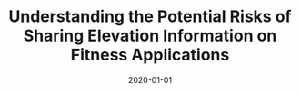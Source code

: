 ---
title: "Understanding the Potential Risks of Sharing Elevation Information on Fitness Applications"
collection: publications
permalink: /publication/2020-01-01-Understanding-the-Potential-Risks-of-Sharing-Elevation-Information-on-Fitness-Applications
date: 2020-01-01
venue: 'In the proceedings of 40th IEEE International Conference on Distributed Computing Systems, ICDCS 2020, Singapore, November 29 - December 1, 2020'
paperurl: 'https://doi.org/10.1109/ICDCS47774.2020.00063'
citation: ' {\&quot;{U}}lk{\&quot;{u}} Meteriz,  Necip Yildiran,  Joongheon Kim,  David Mohaisen, &quot;Understanding the Potential Risks of Sharing Elevation Information on Fitness Applications.&quot; In the proceedings of 40th IEEE International Conference on Distributed Computing Systems, ICDCS, Singapore, 2020.'
---